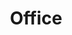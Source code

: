 ---
title:  "Office"
draft: false
weight: 5
intro: "Shimokitazawa, where we have our office, is a very convenient place to work. 
Shimokitazawa, where we have our office, is a very comfortable place to work, with convenient transportation and many restaurants where you can go for lunch. Please try to concretize your image of working at Beiji."
---